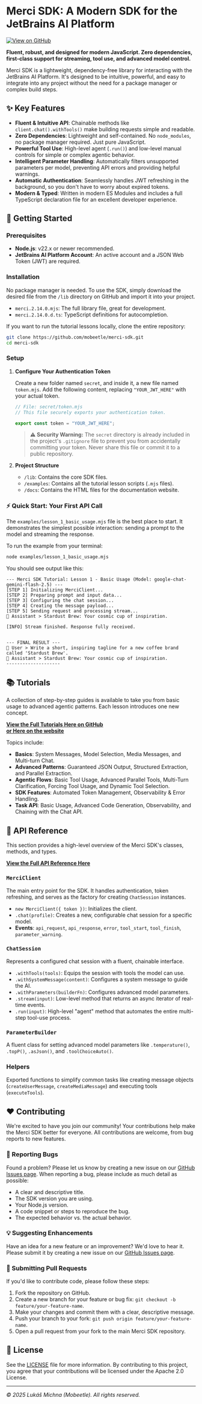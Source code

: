 # Merci SDK: A Modern SDK for the JetBrains AI Platform

[![View on GitHub](https://img.shields.io/badge/View%20on-GitHub-blue?logo=github)](https://github.com/mobeetle/merci-sdk/)

**Fluent, robust, and designed for modern JavaScript. Zero dependencies, first-class support for streaming, tool use, and advanced model control.**

Merci SDK is a lightweight, dependency-free library for interacting with the JetBrains AI Platform. It's designed to be intuitive, powerful, and easy to integrate into any project without the need for a package manager or complex build steps.

## ✨ Key Features

*   **Fluent & Intuitive API**: Chainable methods like `client.chat().withTools()` make building requests simple and readable.
*   **Zero Dependencies**: Lightweight and self-contained. No `node_modules`, no package manager required. Just pure JavaScript.
*   **Powerful Tool Use**: High-level agent (`.run()`) and low-level manual controls for simple or complex agentic behavior.
*   **Intelligent Parameter Handling**: Automatically filters unsupported parameters per model, preventing API errors and providing helpful warnings.
*   **Automatic Authentication**: Seamlessly handles JWT refreshing in the background, so you don't have to worry about expired tokens.
*   **Modern & Typed**: Written in modern ES Modules and includes a full TypeScript declaration file for an excellent developer experience.

## 🚀 Getting Started

### Prerequisites

*   **Node.js**: v22.x or newer recommended.
*   **JetBrains AI Platform Account**: An active account and a JSON Web Token (JWT) are required.

### Installation

No package manager is needed. To use the SDK, simply download the desired file from the `/lib` directory on GitHub and import it into your project.

*   `merci.2.14.0.mjs`: The full library file, great for development.
*   `merci.2.14.0.d.ts`: TypeScript definitions for autocompletion.

If you want to run the tutorial lessons locally, clone the entire repository:

```bash
git clone https://github.com/mobeetle/merci-sdk.git
cd merci-sdk
```

### Setup

1.  **Configure Your Authentication Token**

    Create a new folder named `secret`, and inside it, a new file named `token.mjs`. Add the following content, replacing `"YOUR_JWT_HERE"` with your actual token.

    ```javascript
    // File: secret/token.mjs
    // This file securely exports your authentication token.

    export const token = "YOUR_JWT_HERE";
    ```

    > **⚠️ Security Warning:** The `secret` directory is already included in the project's `.gitignore` file to prevent you from accidentally committing your token. Never share this file or commit it to a public repository.

2.  **Project Structure**

    *   `/lib`: Contains the core SDK files.
    *   `/examples`: Contains all the tutorial lesson scripts (`.mjs` files).
    *   `/docs`: Contains the HTML files for the documentation website.

### ⚡ Quick Start: Your First API Call

The `examples/lesson_1_basic_usage.mjs` file is the best place to start. It demonstrates the simplest possible interaction: sending a prompt to the model and streaming the response.

To run the example from your terminal:

```bash
node examples/lesson_1_basic_usage.mjs
```

You should see output like this:

```
--- Merci SDK Tutorial: Lesson 1 - Basic Usage (Model: google-chat-gemini-flash-2.5) ---
[STEP 1] Initializing MerciClient...
[STEP 2] Preparing prompt and input data...
[STEP 3] Configuring the chat session...
[STEP 4] Creating the message payload...
[STEP 5] Sending request and processing stream...
🤖 Assistant > Stardust Brew: Your cosmic cup of inspiration.

[INFO] Stream finished. Response fully received.


--- FINAL RESULT ---
👤 User > Write a short, inspiring tagline for a new coffee brand called 'Stardust Brew'.
🤖 Assistant > Stardust Brew: Your cosmic cup of inspiration.
--------------------
```

## 📚 Tutorials

A collection of step-by-step guides is available to take you from basic usage to advanced agentic patterns. Each lesson introduces one new concept.

**[View the Full Tutorials Here on GitHub](../examples/)  
[or Here on the website](https://mobeetle.github.io/merci-sdk/tutorials.html)**

Topics include:

*   **Basics**: System Messages, Model Selection, Media Messages, and Multi-turn Chat.
*   **Advanced Patterns**: Guaranteed JSON Output, Structured Extraction, and Parallel Extraction.
*   **Agentic Flows**: Basic Tool Usage, Advanced Parallel Tools, Multi-Turn Clarification, Forcing Tool Usage, and Dynamic Tool Selection.
*   **SDK Features**: Automated Token Management, Observability & Error Handling.
*   **Task API**: Basic Usage, Advanced Code Generation, Observability, and Chaining with the Chat API.

## 📖 API Reference

This section provides a high-level overview of the Merci SDK's classes, methods, and types.

**[View the Full API Reference Here](https://mobeetle.github.io/merci-sdk/api_reference.html)**

### `MerciClient`

The main entry point for the SDK. It handles authentication, token refreshing, and serves as the factory for creating `ChatSession` instances.

*   `new MerciClient({ token })`: Initializes the client.
*   `.chat(profile)`: Creates a new, configurable chat session for a specific model.
*   **Events**: `api_request`, `api_response`, `error`, `tool_start`, `tool_finish`, `parameter_warning`.

### `ChatSession`

Represents a configured chat session with a fluent, chainable interface.

*   `.withTools(tools)`: Equips the session with tools the model can use.
*   `.withSystemMessage(content)`: Configures a system message to guide the AI.
*   `.withParameters(builderFn)`: Configures advanced model parameters.
*   `.stream(input)`: Low-level method that returns an async iterator of real-time events.
*   `.run(input)`: High-level "agent" method that automates the entire multi-step tool-use process.

### `ParameterBuilder`

A fluent class for setting advanced model parameters like `.temperature()`, `.topP()`, `.asJson()`, and `.toolChoiceAuto()`.

### Helpers

Exported functions to simplify common tasks like creating message objects (`createUserMessage`, `createMediaMessage`) and executing tools (`executeTools`).

## ❤️ Contributing

We're excited to have you join our community! Your contributions help make the Merci SDK better for everyone. All contributions are welcome, from bug reports to new features.

### 🐞 Reporting Bugs

Found a problem? Please let us know by creating a new issue on our [GitHub Issues page](https://github.com/mobeetle/merci-sdk/issues). When reporting a bug, please include as much detail as possible:

*   A clear and descriptive title.
*   The SDK version you are using.
*   Your Node.js version.
*   A code snippet or steps to reproduce the bug.
*   The expected behavior vs. the actual behavior.

### 💡 Suggesting Enhancements

Have an idea for a new feature or an improvement? We'd love to hear it. Please submit it by creating a new issue on our [GitHub Issues page](https://github.com/mobeetle/merci-sdk/issues).

### 🚀 Submitting Pull Requests

If you'd like to contribute code, please follow these steps:

1.  Fork the repository on GitHub.
2.  Create a new branch for your feature or bug fix: `git checkout -b feature/your-feature-name`.
3.  Make your changes and commit them with a clear, descriptive message.
4.  Push your branch to your fork: `git push origin feature/your-feature-name`.
5.  Open a pull request from your fork to the main Merci SDK repository.

## 📜 License

See the [LICENSE](https://github.com/mobeetle/merci-sdk/blob/main/LICENSE.md) file for more information. By contributing to this project, you agree that your contributions will be licensed under the Apache 2.0 License.

---
*© 2025 Lukáš Michna (Mobeetle). All rights reserved.*
